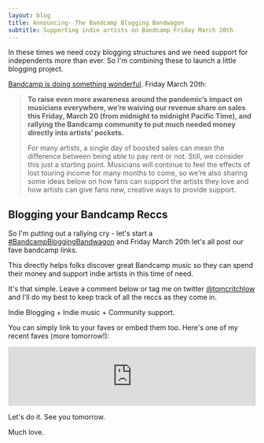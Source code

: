 ```yaml
---
layout: blog
title: Announcing- The Bandcamp Blogging Bandwagon
subtitle: Supporting indie artists on Bandcamp Friday March 20th
---
```


In these times we need cozy blogging structures and we need support for independents more than ever. So I'm combining these to launch a little blogging project.

[Bandcamp is doing something wonderful](https://daily.bandcamp.com/features/bandcamp-covid-19-fundraiser). Friday March 20th:

>**To raise even more awareness around the pandemic’s impact on musicians everywhere, we’re waiving our revenue share on sales this Friday, March 20 (from midnight to midnight Pacific Time), and rallying the Bandcamp community to put much needed money directly into artists’ pockets.**
>
>For many artists, a single day of boosted sales can mean the difference between being able to pay rent or not. Still, we consider this just a starting point. Musicians will continue to feel the effects of lost touring income for many months to come, so we’re also sharing some ideas below on how fans can support the artists they love and how artists can give fans new, creative ways to provide support.

## Blogging your Bandcamp Reccs

So I'm putting out a rallying cry - let's start a [#BandcampBloggingBandwagon](https://twitter.com/search?q=%23BandcampBloggingBandwagon&src=typed_query) and Friday March 20th let's all post our fave bandcamp links.

This directly helps folks discover great Bandcamp music so they can spend their money and support indie artists in this time of need.

It's that simple. Leave a comment below or tag me on twitter [@tomcritchlow](https://twitter.com/tomcritchlow) and I'll do my best to keep track of all the reccs as they come in.

Indie Blogging + Indie music + Community support.

You can simply link to your faves or embed them too. Here's one of my recent faves (more tomorrow!):

<iframe style="border: 0; width: 100%; height: 120px;" src="https://bandcamp.com/EmbeddedPlayer/album=1698366952/size=large/bgcol=ffffff/linkcol=0687f5/tracklist=false/artwork=small/transparent=true/" seamless><a href="http://magicalmysterymix.bandcamp.com/album/70s-japanese-jazz">70s Japanese Jazz by Dckne</a></iframe>

Let's do it. See you tomorrow.

Much love.
